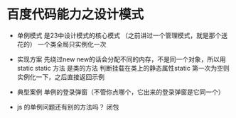 # 百度代码能力之设计模式

- 单例模式
    是23中设计模式的核心模式 （之前讲过一个管理模式，就是那个送花的）
    一个类全局只实例化一次
- 实现方案
    先绕过new new的话会分配不同的内存，不是同一个对象，所以用static
    static 方法     是类的方法
    判断挂载在类上的静态属性static
    第一次为空则实例化一下，之后直接返回示例
- 典型案例
    单例的登录弹窗（不管你点哪个，它出来的登录弹窗是它同一个）

- js 的单例问题还有别的方法吗？
    闭包